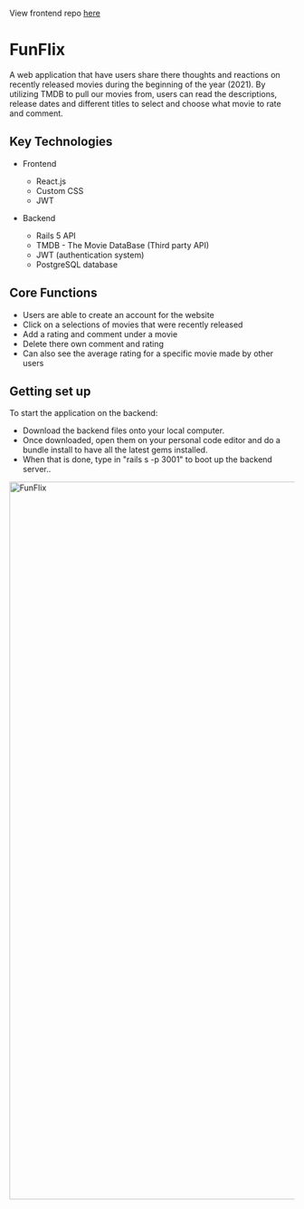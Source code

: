 View frontend repo [here](https://github.com/majormatt28/Funflix-frontend)

# FunFlix

A web application that have users share there thoughts and reactions on recently released movies during the beginning of the year (2021). By utilizing TMDB to pull our movies from, users can read the descriptions, release dates and different titles to select and choose what movie to rate and comment.

## Key Technologies

* Frontend
  * React.js
  * Custom CSS
  * JWT 
  
* Backend
  * Rails 5 API
  * TMDB - The Movie DataBase (Third party API)
  * JWT (authentication system)
  * PostgreSQL database

## Core Functions

* Users are able to create an account for the website
* Click on a selections of movies that were recently released
* Add a rating and comment under a movie
* Delete there own comment and rating
* Can also see the average rating for a specific movie made by other users

## Getting set up

To start the application on the backend:
* Download the backend files onto your local computer.
* Once downloaded, open them on your personal code editor and do a bundle install to have all the latest gems installed.
* When that is done, type in "rails s -p 3001" to boot up the backend server..

<img width="1267" alt="FunFlix" src="https://user-images.githubusercontent.com/58439248/124308555-6f2f7f00-db37-11eb-96d1-17587cbb6ba0.png">
